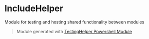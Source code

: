 # IncludeHelper

Module for testing and hosting shared functionality between modules

> Module generated with [TestingHelper Powershell Module](https://www.powershellgallery.com/packages/TestingHelper/)

